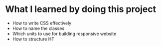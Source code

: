 # What I learned by doing this project

- How to write CSS effectively
- How to name the classes
- Which units to use for building responsive website
- How to structure HT